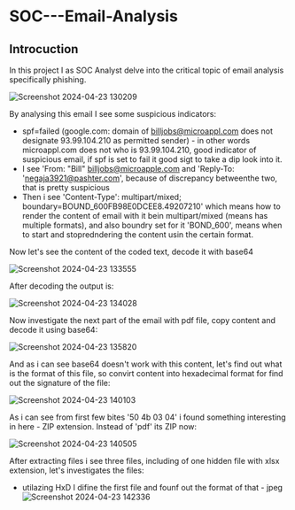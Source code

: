 # SOC---Email-Analysis

## Introcuction

In this project I as SOC Analyst delve into the critical topic of email analysis specifically phishing.

![Screenshot 2024-04-23 130209](https://github.com/AndrewTanga/SOC---Email-Analysis/assets/93886645/a7a5e12a-3345-477b-bf85-620abecdedf4)

By analysing this email I see some suspicious indicators:
- spf=failed (google.com: domain of billjobs@microappl.com does not designate 93.99.104.210 as permitted sender) - in other words microappl.com does not who is 93.99.104.210, good indicator of suspicious email, if spf is set to fail it good sigt to take a dip look into it.
- I see 'From: "Bill" billjobs@microapple.com and 'Reply-To: 'negaja3921@pashter.com', because of discrepancy betweenthe two, that is pretty suspicious
- Then i see 'Content-Type': multipart/mixed; boundary=BOUND_600FB98E0DCEE8.49207210' which means how to render the content of email with it bein multipart/mixed (means has multiple formats), and also boundry set for it 'BOND_600', means when to start and stopredndering the content usin the certain format.

Now let's see the content of the coded text, decode it with base64

![Screenshot 2024-04-23 133555](https://github.com/AndrewTanga/SOC---Email-Analysis/assets/93886645/39f008a1-b2ab-4014-be37-e7b3dda55f6d)

After decoding the output is:

![Screenshot 2024-04-23 134028](https://github.com/AndrewTanga/SOC---Email-Analysis/assets/93886645/4b3afd34-309d-4257-8bb9-20beb95cd6d3)

Now investigate the next part of the email with pdf file, copy content and decode it using base64:

![Screenshot 2024-04-23 135820](https://github.com/AndrewTanga/SOC---Email-Analysis/assets/93886645/28a13518-8ce3-4830-86b2-835a1c0a5f0f)

And as i can see base64 doesn't work with this content, let's find out what is the format of this file, so convirt content into hexadecimal format for find out the signature of the file:

![Screenshot 2024-04-23 140103](https://github.com/AndrewTanga/SOC---Email-Analysis/assets/93886645/3e757f50-d156-4e6e-9d5a-9c2db9d40607)

As i can see from first few bites '50 4b 03 04' i found something interesting in here - ZIP extension. Instead of 'pdf' its ZIP now:

![Screenshot 2024-04-23 140505](https://github.com/AndrewTanga/SOC---Email-Analysis/assets/93886645/b61f2c14-e779-42a1-95bd-320a5db7e0f1)

After extracting files i see three files, including of one hidden file with xlsx extension, let's investigates the files:
- utilazing HxD I difine the first file and founf out the format of that - jpeg 
![Screenshot 2024-04-23 142336](https://github.com/AndrewTanga/SOC---Email-Analysis/assets/93886645/12b9cca6-a57e-4a9f-8e4d-b38d2a940d4c)








